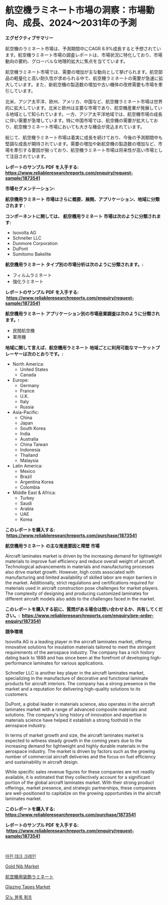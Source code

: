 <p><h1>航空機ラミネート市場の洞察：市場動向、成長、2024〜2031年の予測</h1></p><p><strong>エグゼクティブサマリー</strong></p>
<p><p>航空機のラミネート市場は、予測期間中にCAGR 8.9%成長すると予想されています。航空機ラミネート市場の調査レポートは、市場状況に特化しており、市場動向の要約、グローバルな地理的拡大に焦点を当てています。</p><p>航空機ラミネート市場では、需要の増加が主な動向として挙げられます。航空部品の軽量化と高い耐久性が求められる中で、航空機ラミネートの需要が急速に拡大しています。また、新航空機の製造数の増加や古い機体の改修需要も市場を牽引しています。</p><p>北米、アジア太平洋、欧州、アメリカ、中国など、航空機ラミネート市場は世界的に拡大しています。北米と欧州は主要な市場であり、航空機産業が発展している地域として知られています。一方、アジア太平洋地域では、航空機市場の成長に伴い需要が急増しています。特に中国市場では、航空機の需要が拡大しており、航空機ラミネート市場においても大きな機会が見込まれています。</p><p>総じて、航空機ラミネート市場は着実に成長を続けており、今後の予測期間中も堅調な成長が期待されています。需要の増加や新航空機の製造数の増加など、市場を牽引する要因が揃っており、航空機ラミネート市場は将来性が高い市場として注目されています。</p></p>
<p><strong>レポートのサンプル PDF を入手する: <a href="https://www.reliableresearchreports.com/enquiry/request-sample/1873541">https://www.reliableresearchreports.com/enquiry/request-sample/1873541</a></strong></p>
<p><strong>市場セグメンテーション:</strong></p>
<p><strong> 航空機用ラミネート 市場はさらに概要、展開、アプリケーション、地域に分類されます :</strong></p>
<p><strong>コンポーネントに関しては、 航空機用ラミネート 市場は次のように分類されます: &nbsp;</strong></p>
<p><ul><li>Isovolta AG</li><li>Schneller LLC</li><li>Dunmore Corporation</li><li>DuPont</li><li>Sumitomo Bakelite</li></ul></p>
<p><strong> 航空機用ラミネート タイプ別の市場分析は次のように分類されます。:</strong></p>
<p><ul><li>フィルムラミネート</li><li>強化ラミネート</li></ul></p>
<p><strong>レポートのサンプル PDF を入手する: &nbsp;<a href="https://www.reliableresearchreports.com/enquiry/request-sample/1873541">https://www.reliableresearchreports.com/enquiry/request-sample/1873541</a></strong></p>
<p><strong> 航空機用ラミネート アプリケーション別の市場産業調査は次のように分類されます。:</strong></p>
<p><ul><li>民間航空機</li><li>軍用機</li></ul></p>
<p><strong>地域に関して言えば、航空機用ラミネート 地域ごとに利用可能なマーケットプレーヤーは次のとおりです。:</strong></p>
<p><ul>
    <li>
        North America:
        <ul>
            <li>United States</li>
            <li>Canada</li>
        </ul>
    </li>
    <li>
        Europe:
        <ul>
            <li>Germany</li>
            <li>France</li>
            <li>U.K.</li>
            <li>Italy</li>
            <li>Russia</li>
        </ul>
    </li>
    <li>
        Asia-Pacific:
        <ul>
            <li>China</li>
            <li>Japan</li>
            <li>South Korea</li>
            <li>India</li>
            <li>Australia</li>
            <li>China Taiwan</li>
            <li>Indonesia</li>
            <li>Thailand</li>
            <li>Malaysia</li>
        </ul>
    </li>
    <li>
        Latin America:
        <ul>
            <li>Mexico</li>
            <li>Brazil</li>
            <li>Argentina Korea</li>
            <li>Colombia</li>
        </ul>
    </li>
    <li>
        Middle East & Africa:
        <ul>
            <li>Turkey</li>
            <li>Saudi</li>
            <li>Arabia</li>
            <li>UAE</li>
            <li>Korea</li>
        </ul>
    </li>
    </ul></p>
<p><strong>このレポートを購入する: &nbsp;<a href="https://www.reliableresearchreports.com/purchase/1873541">https://www.reliableresearchreports.com/purchase/1873541</a></strong></p>
<p><strong>航空機用ラミネート の主な推進要因と障壁 市場</strong></p>
<p><p>Aircraft laminates market is driven by the increasing demand for lightweight materials to improve fuel efficiency and reduce overall weight of aircraft. Technological advancements in materials and manufacturing processes also drive market growth. However, high costs associated with manufacturing and limited availability of skilled labor are major barriers in the market. Additionally, strict regulations and certifications required for materials used in aircraft construction pose challenges for market players. The complexity of designing and producing customized laminates for different aircraft models also adds to the challenges faced in the market.</p></p>
<p><strong>このレポートを購入する前に、質問がある場合は問い合わせるか、共有してください。:&nbsp; <a href="https://www.reliableresearchreports.com/enquiry/pre-order-enquiry/1873541">https://www.reliableresearchreports.com/enquiry/pre-order-enquiry/1873541</a></strong></p>
<p><strong>競争環境</strong></p>
<p><p>Isovolta AG is a leading player in the aircraft laminates market, offering innovative solutions for insulation materials tailored to meet the stringent requirements of the aerospace industry. The company has a rich history dating back to 1888 and has since been at the forefront of developing high-performance laminates for various applications.</p><p>Schneller LLC is another key player in the aircraft laminates market, specializing in the manufacture of decorative and functional laminate products for aircraft interiors. The company has a strong presence in the market and a reputation for delivering high-quality solutions to its customers.</p><p>DuPont, a global leader in materials science, also operates in the aircraft laminates market with a range of advanced composite materials and solutions. The company's long history of innovation and expertise in materials science have helped it establish a strong foothold in the aerospace industry.</p><p>In terms of market growth and size, the aircraft laminates market is expected to witness steady growth in the coming years due to the increasing demand for lightweight and highly durable materials in the aerospace industry. The market is driven by factors such as the growing number of commercial aircraft deliveries and the focus on fuel efficiency and sustainability in aircraft design.</p><p>While specific sales revenue figures for these companies are not readily available, it is estimated that they collectively account for a significant portion of the global aircraft laminates market. With their strong product offerings, market presence, and strategic partnerships, these companies are well-positioned to capitalize on the growing opportunities in the aircraft laminates market.</p></p>
<p><strong>このレポートを購入する: &nbsp; <a href="https://www.reliableresearchreports.com/purchase/1873541">https://www.reliableresearchreports.com/purchase/1873541</a></strong></p>
<p><strong>レポートのサンプル PDF を入手する: &nbsp;<a href="https://www.reliableresearchreports.com/enquiry/request-sample/1873541">https://www.reliableresearchreports.com/enquiry/request-sample/1873541</a></strong><strong></strong></p>
<p>&nbsp;</p>
<p><p><a href="https://github.com/lzrvbyqzftro57/Market-Research-Report-List-1/blob/main/72559112334.md">마린 데크 크레인</a></p><p><a href="https://github.com/mauripalmi/Market-Research-Report-List-2/blob/main/gold-nib-market.md">Gold Nib Market</a></p><p><a href="https://github.com/oqxogxyvqe90775/Market-Research-Report-List-1/blob/main/14461122715.md">航空機用装飾ラミネート</a></p><p><a href="https://github.com/gulaimolin/Market-Research-Report-List-3/blob/main/glazing-tapes-market.md">Glazing Tapes Market</a></p><p><a href="https://github.com/vs019sa3m8x/Market-Research-Report-List-1/blob/main/83579322335.md">모노 블록 펌프</a></p></p>